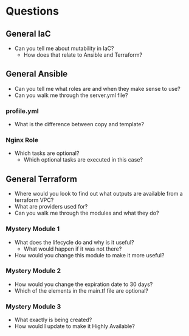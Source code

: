 # Questions

## General IaC

- Can you tell me about mutability in IaC?
    - How does that relate to Ansible and Terraform?

## General Ansible

- Can you tell me what roles are and when they make sense to use?
- Can you walk me through the server.yml file?

### profile.yml

- What is the difference between copy and template?

### Nginx Role

- Which tasks are optional?
    - Which optional tasks are executed in this case?

## General Terraform

- Where would you look to find out what outputs are available from a terraform VPC?
- What are providers used for?
- Can you walk me through the modules and what they do?

### Mystery Module 1

- What does the lifecycle do and why is it useful?
    - What would happen if it was not there?
- How would you change this module to make it more useful?

### Mystery Module 2

- How would you change the expiration date to 30 days?
- Which of the elements in the main.tf file are optional?

### Mystery Module 3

- What exactly is being created?
- How would I update to make it Highly Available?

